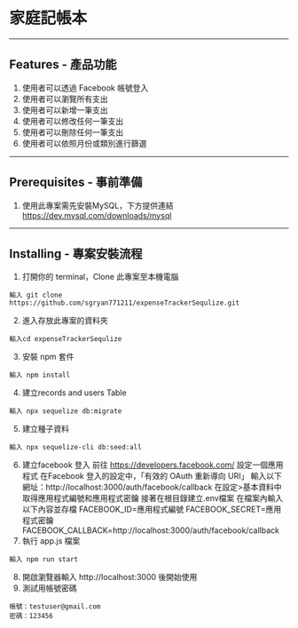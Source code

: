 # 家庭記帳本

---

## Features - 產品功能
1. 使用者可以透過 Facebook 帳號登入
2. 使用者可以瀏覽所有支出
3. 使用者可以新增一筆支出
4. 使用者可以修改任何一筆支出
5. 使用者可以刪除任何一筆支出
6. 使用者可以依照月份或類別進行篩選
---
## Prerequisites - 事前準備
1. 使用此專案需先安裝MySQL，下方提供連結
https://dev.mysql.com/downloads/mysql
---
## Installing - 專案安裝流程
1. 打開你的 terminal，Clone 此專案至本機電腦
```
輸入 git clone https://github.com/sgryan771211/expenseTrackerSequlize.git
```
2. 進入存放此專案的資料夾
```
輸入cd expenseTrackerSequlize
```
3. 安裝 npm 套件
```
輸入 npm install
```
4. 建立records and users Table
```
輸入 npx sequelize db:migrate
```
5. 建立種子資料
```
輸入 npx sequelize-cli db:seed:all
```
6. 建立facebook 登入
前往 https://developers.facebook.com/ 設定一個應用程式
在Facebook 登入的設定中，「有效的 OAuth 重新導向 URI」
輸入以下網址：http://localhost:3000/auth/facebook/callback
在設定>基本資料中取得應用程式編號和應用程式密鑰
接著在根目錄建立.env檔案
在檔案內輸入以下內容並存檔
FACEBOOK_ID=應用程式編號
FACEBOOK_SECRET=應用程式密鑰
FACEBOOK_CALLBACK=http://localhost:3000/auth/facebook/callback
7. 執行 app.js 檔案
```
輸入 npm run start
```
8. 開啟瀏覽器輸入 http://localhost:3000 後開始使用
9. 測試用帳號密碼
```
帳號：testuser@gmail.com
密碼：123456
```    
